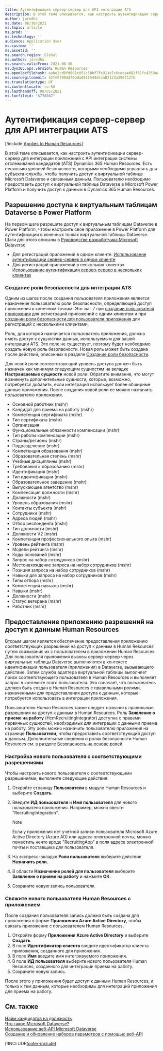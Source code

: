 ```yaml
---
title: Аутентификация сервер-сервер для API интеграции ATS
description: В этой теме описывается, как настроить аутентификации сервер-сервер для интеграции с API интеграции системы отслеживания кандидатов (ATS) Dynamics 365 Human Resources.
author: jaredha
ms.date: 06/30/2021
ms.topic: article
ms.prod: ''
ms.technology: ''
audience: Application User
ms.custom: ''
ms.assetid: ''
ms.search.region: Global
ms.author: jaredha
ms.search.validFrom: 2021-06-30
ms.dyn365.ops.version: Human Resources
ms.openlocfilehash: aabe2cd9fd962c8f1c5bbf7fe911e7c6ceeae082f61fc4359aaf7bf197531eff
ms.sourcegitcommit: 42fe9790ddf0bdad911544deaa82123a396712fb
ms.translationtype: HT
ms.contentlocale: ru-RU
ms.lasthandoff: 08/05/2021
ms.locfileid: "6778087"
---
```

# <a name="server-to-server-authentication-for-the-ats-integration-api"></a>Аутентификация сервер-сервер для API интеграции ATS

[!include [Applies to Human Resources](../includes/applies-to-hr.md)]

В этой теме описывается, как настроить аутентификации сервер-сервер для интеграции приложений с API интеграции системы отслеживания кандидатов (ATS) Dynamics 365 Human Resources. Есть несколько уровней безопасности, которыми необходимо управлять для субъекта-службы, чтобы получить доступ к виртуальной таблице Microsoft Dataverse и связанным данным. Пользователю необходимо предоставить доступ к виртуальной таблице Dataverse в Microsoft Power Platform и получить доступ к данным в Dynamics 365 Human Resources.

## <a name="enable-access-to-dataverse-virtual-tables-in-power-platform"></a>Разрешение доступа к виртуальным таблицам Dataverse в Power Platform

На первом шаге разрешите доступ к виртуальным таблицам Dataverse в Power Platform, чтобы настроить свое приложение в Power Platform для аутентификации в конечных точках виртуальной таблицы Dataverse. Шаги для этого описаны в [Руководстве разработчика Microsoft Dataverse](/powerapps/developer/data-platform).

  - Для регистраций приложений в одном клиенте: [Использование аутентификации сервер-сервер в одном клиенте](/powerapps/developer/data-platform/use-single-tenant-server-server-authentication)
  - Для регистраций приложений в нескольких клиентах: [Использование аутентификации сервер-сервер в нескольких клиентах](/powerapps/developer/data-platform/use-multi-tenant-server-server-authentication)

### <a name="creating-a-security-role-for-ats-integrations"></a>Создание роли безопасности для интеграции ATS

Одним из шагов после создания пользователя приложения является назначение пользователю роли безопасности, определяющей доступ приложения к конечным точкам. Это шаг 7 при [создании пользователя приложения](/powerapps/developer/data-platform/use-single-tenant-server-server-authentication#application-user-creation) для регистраций приложений с одним клиентом и при [создании роли безопасности для пользователя приложения](/powerapps/developer/data-platform/use-multi-tenant-server-server-authentication#create-a-security-role-for-the-application-user) для регистраций с несколькими клиентами. 

Роль, для которой назначается пользователь приложения, должна иметь доступ к сущностям данных, используемым для вашей интеграции ATS. Это поле не существует, поэтому будет необходимо создать новую роль безопасности. Новая роль может быть создана после действий, описанных в разделе [Создание роли безопасности](/power-platform/admin/create-edit-security-role#create-a-security-role).

Для новой роли соответствующий уровень доступа должен быть назначен как минимум следующим сущностям на вкладке **Настраиваемые сущности** новой роли. Обратите внимание, что могут возникнуть дополнительные сущности, которые, возможно, потребуется добавить, если интеграция использует более обширные данные приложения. После создания новой роли ее можно назначить пользователю приложения.

  - Основной работник (mshr)
  - Кандидат для приема на работу (mshr)
  - Компетенция сертификата (mshr)
  - Тип сертификата (mshr)
  - Организация
  - Функциональные обязанности компенсации (mshr)
  - Тип работы компенсации (mshr)
  - Страны/регионы (mshr)
  - Подразделение (mshr)
  - Компетенция образования (mshr)
  - Образовательная степень (mshr)
  - Учебные дисциплины (mshr)
  - Требования к образованию (mshr)
  - Идентификация (mshr)
  - Тип идентификации (mshr)
  - Образовательное заведение (mshr)
  - Выпускающее агентство (mshr)
  - Компенсация должности (mshr)
  - Должности (mshr)
  - Уровень образования (mshr)
  - Контакты субъекта (mshr)
  - Сотрудники (mshr)
  - Адреса людей (mshr)
  - Отбор респондента (mshr)
  - Тип должности (mshr)
  - Должности V2 (mshr)
  - Компетенция профессионального опыта (mshr)
  - Уровень рейтинга (mshr)
  - Модели рейтинга (mshr)
  - Коды оснований (mshr)
  - Запрос на набор сотрудников (mshr)
  - Местонахождение запроса на набор сотрудников (mshr)
  - Позиция запроса на набор сотрудников (mshr)
  - Навыки для запроса на набор сотрудников (mshr)
  - Типы отбора (mshr)
  - Компетенция навыков (mshr)
  - Навыки (mshr)
  - Должности (mshr)
  - Статус ветерана (mshr)
  - Работник (mshr)

## <a name="granting-application-permissions-to-human-resources-data"></a>Предоставление приложению разрешений на доступ к данным Human Resources

Вторым шагом является обеспечение предоставления приложению соответствующих разрешений на доступ к данным в Human Resources путем связывания их с пользователем в приложении Human Resources. Для пользователя приложения вызовы сервер-сервер через виртуальные таблицы Dataverse выполняются в контексте идентификации пользователя (приложения) в Dataverse, вызывающего действие. Затем служба адаптера виртуальной таблицы выполняет поиск соответствующего пользователя в Human Resources и выполняет запрос в контексте этого пользователя. Это означает, что пользователь должен быть создан в Human Resources с правильными ролями, назначенными для предоставления доступа к данным, которые потребуется использовать в интеграции приложения.

Пользователю Human Resources также следует назначить правильные разрешения на доступ к данным в Human Resources. Роль **Заявление о приеме на работу** (HcmRecruitingIntegrator) доступна с правами первичных сущностей, необходимых для интеграции с данными приема на работу. Эту роль можно назначить пользователю приложения на странице **Пользователи**, чтобы предоставить соответствующий доступ к данным. Дополнительные сведения о ролях безопасности Human Resources см. в разделе [Безопасность на основе ролей](/fin-ops-core/dev-itpro/sysadmin/role-based-security).

### <a name="set-up-the-new-user-with-appropriate-permissions"></a>Настройка нового пользователя с соответствующими разрешениями

Чтобы настроить нового пользователя с соответствующими разрешениями, выполните следующие действия:

  1. Откройте страницу **Пользователи** в модуле Human Resources и выберите **Создать**.
  2. Введите **ИД пользователя** и **Имя пользователя** для нового пользователя приложения. Например, можно ввести "RecruitingIntegration".

      > [!NOTE]
      > Если у приложения нет учетной записи пользователя Microsoft Azure Active Directory (Azure AD) или адреса электронной почты, можно поместить нечто вроде "RecruitingApp" в поля адреса электронной почты и поставщика для пользователя.

  3. На экспресс-вкладке **Роли пользователя** выберите действие **Назначить роли**.
  4. В области **Назначение ролей для пользователя** выберите **Заявление о приеме на работу** и нажмите **ОК**.
  5. Сохраните новую запись пользователя.

### <a name="link-the-new-human-resources-user-to-the-application"></a>Свяжите нового пользователя Human Resources с приложением

После создания пользователя запись должна быть создана для приложения в форме **Приложения Azure Active Directory**, чтобы связать приложение с пользователем Human Resources.

  1. Откройте форму **Приложения Azure Active Directory** и выберите **Создать**.
  2. В поле **Идентификатор клиента** введите идентификатор клиента приложения, созданного для приложения.
  3. В поле **Имя** введите имя интегрируемого приложения.
  4. В поле **ИД пользователя** выберите нового пользователя Human Resources, созданного для интеграции приема на работу.
  5. Сохраните новую запись.

После этого у приложения будет доступ к данным Human Resources, и только к тем данным, которые необходимы для интеграций приложения для приема на работу.

## <a name="see-also"></a>См. также

[Найм кандидатов на должность](hr-personnel-recruit.md)<br>
[Что такое Microsoft Dataverse?](/powerapps/maker/data-platform/data-platform-intro)<br>
[Использование веб-API Microsoft Dataverse](/powerapps/developer/data-platform/webapi/overview)<br>
[Создание и обновление наборов параметров с помощью веб-API](/powerapps/developer/data-platform/webapi/create-update-optionsets)<br>

[!INCLUDE[footer-include](../includes/footer-banner.md)]
